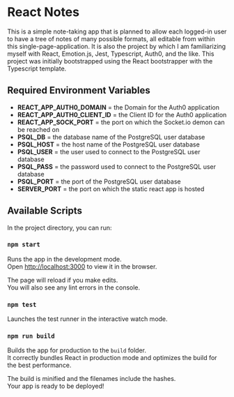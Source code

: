 # React Notes

This is a simple note-taking app that is planned to allow each logged-in user to have a tree of notes of many possible formats, all editable from within this single-page-application. It is also the project by which I am familiarizing myself with React, Emotion.js, Jest, Typescript, Auth0, and the like. This project was initially bootstrapped using the React bootstrapper with the Typescript template. 

## Required Environment Variables
 - **REACT_APP_AUTH0_DOMAIN** = the Domain for the Auth0 application
 - **REACT_APP_AUTH0_CLIENT_ID** = the Client ID for the Auth0 application
 - **REACT_APP_SOCK_PORT** = the port on which the Socket.io demon can be reached on
 - **PSQL_DB** = the database name of the PostgreSQL user database
 - **PSQL_HOST** = the host name of the PostgreSQL user database
 - **PSQL_USER** = the user used to connect to the PostgreSQL user database
 - **PSQL_PASS** = the password used to connect to the PostgreSQL user database
 - **PSQL_PORT** = the port of the PostgreSQL user database
 - **SERVER_PORT** = the port on which the static react app is hosted

## Available Scripts

In the project directory, you can run:

### `npm start`

Runs the app in the development mode.\
Open [http://localhost:3000](http://localhost:3000) to view it in the browser.

The page will reload if you make edits.\
You will also see any lint errors in the console.

### `npm test`

Launches the test runner in the interactive watch mode.
### `npm run build`

Builds the app for production to the `build` folder.\
It correctly bundles React in production mode and optimizes the build for the best performance.

The build is minified and the filenames include the hashes.\
Your app is ready to be deployed!